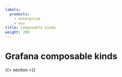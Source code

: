 ```yaml
---
labels:
  products:
    - enterprise
    - oss
title: Composable kinds
weight: 200
---
```


# Grafana composable kinds

{{< section >}}
